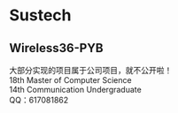 # Sustech 

## Wireless36-PYB

大部分实现的项目属于公司项目，就不公开啦！<br>
18th Master of Computer Science <br>
14th Communication Undergraduate <br>
QQ：617081862

